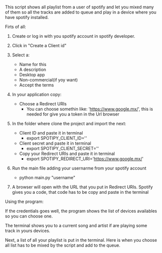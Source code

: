 This script shows all playlist from a user of spotify and let you mixed many of them so all the tracks are added to queue and play in a device where you have spotify installed.

Firts of all:

1. Create or log in with you spotify account in spotify developer.
2. Click in "Create a Client id"
3. Select a:
    - Name for this
    - A description
    - Desktop app
    - Non-commercial(if yoy want)
    - Accept the terms
4. In your application copy:
    - Choose a Redirect URIs
        * You can choose somethin like: 'https://www.google.mx/', this is needed for give you a token in the Url browser

5. In the folder where clone the project and import the next:
    - Client ID and paste it in terminal    
		* export SPOTIPY_CLIENT_ID=''
    - Client secret and paste it in terminal
		* export SPOTIPY_CLIENT_SECRET=''
    - Copy your Redirect URIs and paste it in terminal
		* export SPOTIPY_REDIRECT_URI='https://www.google.mx/'

6. Run the main file adding your usernarme from your spotify account
    - python main.py "username"
7. A browser will open with the URL that you put in Redirect URIs. Spotify gives you a code, that code has to be copy and paste in the terminal


Using the program:

If the credentials goes well, the program shows the list of devices availables so you can choose one.

The terminal shows you to a current song and artist if are playing some track in yours devices.

Next, a list of all your playlist is put in the terminal. Here is when you choose all list has to be mixed by the script and add to the queue.
